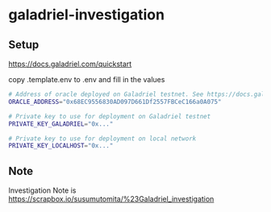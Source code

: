 # galadriel-investigation

## Setup

https://docs.galadriel.com/quickstart

copy .template.env to .env and fill in the values

```bash
# Address of oracle deployed on Galadriel testnet. See https://docs.galadriel.com/oracle-address
ORACLE_ADDRESS="0x68EC9556830AD097D661Df2557FBCeC166a0A075"

# Private key to use for deployment on Galadriel testnet
PRIVATE_KEY_GALADRIEL="0x..."

# Private key to use for deployment on local network
PRIVATE_KEY_LOCALHOST="0x..."
```

## Note
Investigation Note is https://scrapbox.io/susumutomita/%23Galadriel_investigation

